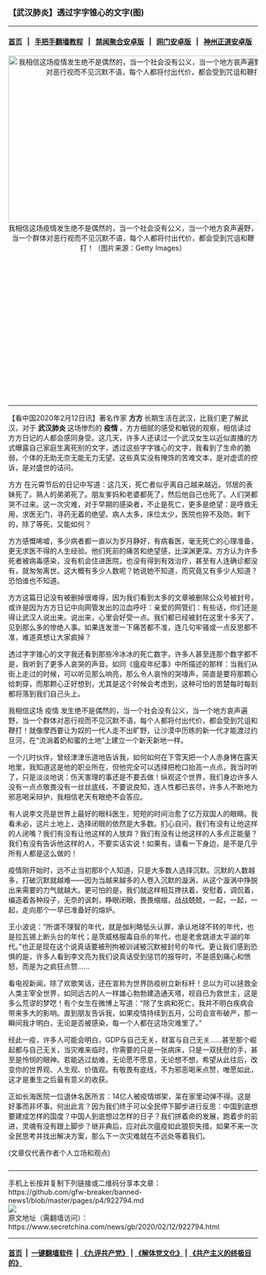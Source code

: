 ### 【武汉肺炎】透过字字锥心的文字(图)
------------------------

#### [首页](https://github.com/gfw-breaker/banned-news1/blob/master/README.md) &nbsp;&nbsp;|&nbsp;&nbsp; [手把手翻墙教程](https://github.com/gfw-breaker/guides/wiki) &nbsp;&nbsp;|&nbsp;&nbsp; [禁闻聚合安卓版](https://github.com/gfw-breaker/bn-android) &nbsp;&nbsp;|&nbsp;&nbsp; [网门安卓版](https://github.com/oGate2/oGate) &nbsp;&nbsp;|&nbsp;&nbsp; [神州正道安卓版](https://github.com/SzzdOgate/update) 



<div class="article_right" style="fone-color:#000">
 <p style="text-align: center;">
  <img alt="我相信这场疫情发生绝不是偶然的，当一个社会没有公义，当一个地方哀声遍野，当一个群体对恶行视而不见沉默不语，每个人都将付出代价，都会受到咒诅和鞭打！" src="https://img3.secretchina.com/pic/2020/2-7/p2621702a579316570-ss.jpg" style="height:337px; width:600px"/>
  <br>
   我相信这场疫情发生绝不是偶然的，当一个社会没有公义，当一个地方哀声遍野，当一个群体对恶行视而不见沉默不语，每个人都将付出代价，都会受到咒诅和鞭打！（图片来源：Getty Images）
   <span id="hideid" name="hideid" style="color:red;display:none;">
    <span href="https://www.secretchina.com">
    </span>
   </span>
  </br>
 </p>
 <div id="txt-mid1-t21-2017">
  <ins class="adsbygoogle" data-ad-client="ca-pub-1276641434651360" data-ad-slot="2451032099" style="display:inline-block;width:336px;height:280px">
  </ins>
  

---


  </div>
 </div>
 <p>
  【看中国2020年2月12日讯】著名作家
  <strong>
   方方
  </strong>
  长期生活在武汉，比我们更了解武汉，对于
  <strong>
   <span href="https://www.secretchina.com/news/gb/tag/武汉肺炎" target="_blank">
    武汉肺炎
   </span>
  </strong>
  这场惨烈的
  <strong>
   疫情
  </strong>
  ，方方细腻的感受和敏锐的观察，相信读过方方日记的人都会感同身受。这几天，许多人还读过一个武汉女生以近似直播的方式曝露自己家庭生离死别的文字，透过这些字字锥心的文字，我看到了生命的脆弱，个体的无助无奈无能无力无望。这些真实没有掩饰的苦难文本，是对虚谎的控诉，是对盛世的诘问。
  <span id="hideid" name="hideid" style="color:red;display:none;">
   <span href="https://www.secretchina.com">
   </span>
  </span>
 </p>
 <p>
  <span href="https://www.secretchina.com/news/gb/tag/方方" target="_blank">
   方方
  </span>
  在元霄节后的日记中写道：这几天，死亡者似乎离自己越来越近。邻居的表妹死了。熟人的弟弟死了。朋友爹妈和老婆都死了，然后他自己也死了。人们哭都哭不过来。这一次灾难，对于早期的感染者，不止是死亡，更多是绝望：是呼救无用，求医无门，寻药无着的绝望。病人太多，床位太少，医院也猝不及防。剩下的，除了等死，又能如何？
 </p>
 <p>
  方方感慨唏嘘，多少病者都一直以为岁月静好，有病看医，毫无死亡的心理准备，更无求医不得的人生经验。他们死前的痛苦和绝望感，比深渊更深。方方认为许多死者被病毒感染，没有机会住进医院，也没有得到有效治疗，甚至有人连确诊都没有，就匆匆离世。这大概有多少人数呢？她说她不知道，而究竟又有多少人知道？恐怕谁也不知道。
 </p>
 <p>
  方方这篇日记没有被删掉很难得，因为我们看到太多的文章被删除公众号被封号，或许是因为方方日记中向网管发出的泣血呼吁：亲爱的网管们：有些话，你们还是得让武汉人说出来。说出来，心里会好受一点。我们都已经被封在这里十多天了，见到那么多的惨绝人事。如果连发泄一下痛苦都不准，连几句牢骚或一点反思都不准，难道真想让大家疯掉？
 </p>
 <p>
  透过字字锥心的文字我还看到那些冷冰冰的死亡数字，许多人甚至连那个数字都不是，我听到了更多人哀哭的声音。如同《瘟疫年纪事》中所描述的那样：当我们从街上走过的时候，可以听见那么响亮，那么令人哀怜的哭嚎声，简直是要将那颗心给刺穿，而那颗心正好想到，尤其是这个时候会考虑到，这种可怕的苦楚每时每刻都将落到我们自己头上。
 </p>
 <p>
  我相信这场
  <span href="https://www.secretchina.com/news/gb/tag/疫情" target="_blank">
   疫情
  </span>
  发生绝不是偶然的，当一个社会没有公义，当一个地方哀声遍野，当一个群体对恶行视而不见沉默不语，每个人都将付出代价，都会受到咒诅和鞭打！就像摩西要让为奴的一代人走不出旷野，让沙漠中历练的新一代才能渡过约旦河，在“流淌着奶和蜜的土地”上建立一个新天新地一样。
 </p>
 <p>
  一个儿时伙伴，曾经津津乐道地告诉我，如何如何在下雪天把一个人赤身铐在露天地里，我知道这是他的职业所在，但他完全可以选择把枪口抬高一点点，我当时听了，只是淡淡地说：伤天害理的事还是不要去做！纵观这个世界，我们身边许多人没有一点点敬畏没有一丝丝底线，不要说良知，连人性都已丧尽，许多人不断地为邪恶喝采辩护，我相信老天有眼绝不会答应。
 </p>
 <p>
  有人说李文亮是世界上最好的眼科医生，短短的时间治愈了亿万双国人的眼睛。我看未必，这片土地上，选择闭眼的依然是大多数。扪心自问，我们有没有让他这样的人闭嘴？我们有没有让他这样的人放弃？我们有没有让他这样的人多点正能量？我们有没有告诉他这样的人，不要实话实说！如果有，请看一下身边，是不是几乎所有人都是这么做的！
 </p>
 <p>
  疫情刚开始时，远不止当初那8个人知道，只是大多数人选择沉默。沉默的人数越多，打破沉默就越难——因为当越来越多的人卷入沉默的漩涡，从这个漩涡中挣脱出来需要的力气就越大。更可怕的是，我们就这样相互搀扶着，安慰着，调侃着，编造着各种段子，无奈的讽刺，睁眼闭眼，畏畏缩缩，战战兢兢，一起，一起，一起，走向那个一早已准备好的熔炉。
 </p>
 <p>
  王小波说：“所谓不理智的年代，就是伽利略低头认罪，承认地球不转的年代，也是拉瓦锡上断头台的年代；是茨威格服毒自杀的年代，也是老舍跳进太平湖的年代。”也正是现在这个说真话要被刑拘被训诫被沉默被封号的年代。更让我们感到恐惧的是，许多人看到李文亮为我们说真话受到惩罚的报导时，不是感到痛心和愤怒，而是为之疯狂点赞……
 </p>
 <p>
  看电视新闻，除了欢歌笑话，还在宣称为世界防疫树立新标杆！总以为可以拯救全人类主宰全世界，如同远古的人一样雄心勃勃建造通天塔，视自已为救世主，这是多么荒谬的梦呓！有个女生在微博上写道：“除了生病和死亡，我并不明白疾病会带来多大的影响。直到朋友告诉我，如果疫情持续到五月，公司会宣布破产，那一瞬间我才明白，无论是否被感染，每一个人都在这场灾难里了。”
 </p>
 <p>
  经此一疫，许多人可能会明白，GDP与自己无关，财富与自己无关……甚至那个崛起都与自己无关，当灾难来临时，你需要的只是一张病床，只是一双抚慰的手，甚至是怜悯的眼神。若能逃过劫难，无论愿不愿意，无论想不想，希望从此往后，改变你的世界观、人生观、价值观。有敬畏有底线，不为邪恶喝釆点赞，唯愿如此，这才是重生之后最有意义的收获。
 </p>
 <p>
  正如长海医院一位退休名医所言：14亿人被疫情绑架，呆在家里动弹不得。这是好事而非坏事。何出此言？因为我们终于可以全民停下脚步进行反思：中国到底想要建成怎样的国度？中国人到底想过怎样的日子？我们拼着命的发展，跑着步的前进，灵魂有没有跟上脚步？继非典后，应对此次瘟疫如此狼狈失措，如果不来一次全民思考并找出解决方案，那么下一次灾难就在不远处等着我们。
 </p>
 (文章仅代表作者个人立场和观点)
 <center>
  <div>
   <div id="txt-mid2-t22-2017" style="display: block;  max-height: 351px;  overflow: hidden;">
    <div id="SC-21xxx">
    </div>
    <ins class="adsbygoogle" data-ad-client="ca-pub-1276641434651360" data-ad-format="auto" data-ad-slot="4301710469" data-full-width-responsive="true" style="display:block">
    </ins>
   </div>
  </div>
 </center>
 <div style="padding-top:12px;">
 </div>
</div>

<hr/>
手机上长按并复制下列链接或二维码分享本文章：<br/>
https://github.com/gfw-breaker/banned-news1/blob/master/pages/p4/922794.md <br/>
<a href='https://github.com/gfw-breaker/banned-news1/blob/master/pages/p4/922794.md'><img src='https://github.com/gfw-breaker/banned-news1/blob/master/pages/p4/922794.md.png'/></a> <br/>
原文地址（需翻墙访问）：https://www.secretchina.com/news/gb/2020/02/12/922794.html


------------------------
#### [首页](https://github.com/gfw-breaker/banned-news1/blob/master/README.md) &nbsp;|&nbsp; [一键翻墙软件](https://github.com/gfw-breaker/nogfw/blob/master/README.md) &nbsp;| [《九评共产党》](https://github.com/gfw-breaker/9ping.md/blob/master/README.md#九评之一评共产党是什么) | [《解体党文化》](https://github.com/gfw-breaker/jtdwh.md/blob/master/README.md) | [《共产主义的终极目的》](https://github.com/gfw-breaker/gczydzjmd.md/blob/master/README.md)


<img src='http://gfw-breaker.win/banned-news/pages/p4/922794.md' width='0px' height='0px'/>